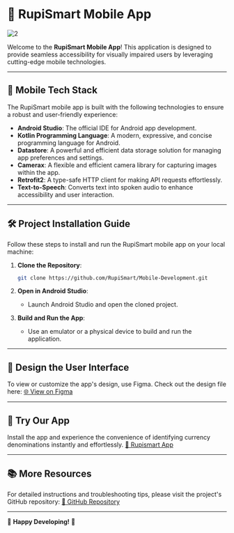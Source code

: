 # 🌟 RupiSmart Mobile App

![2](https://github.com/user-attachments/assets/4475c33d-6456-4d08-b520-3c2adcc3dc60)

Welcome to the **RupiSmart Mobile App**! This application is designed to provide seamless accessibility for visually impaired users by leveraging cutting-edge mobile technologies.

---

## 🚀 **Mobile Tech Stack**
The RupiSmart mobile app is built with the following technologies to ensure a robust and user-friendly experience:

- **Android Studio**: The official IDE for Android app development.
- **Kotlin Programming Language**: A modern, expressive, and concise programming language for Android.
- **Datastore**: A powerful and efficient data storage solution for managing app preferences and settings.
- **Camerax**: A flexible and efficient camera library for capturing images within the app.
- **Retrofit2**: A type-safe HTTP client for making API requests effortlessly.
- **Text-to-Speech**: Converts text into spoken audio to enhance accessibility and user interaction.

---

## 🛠️ **Project Installation Guide**
Follow these steps to install and run the RupiSmart mobile app on your local machine:

1. **Clone the Repository**:
   ```bash
   git clone https://github.com/RupiSmart/Mobile-Development.git
   ```
2. **Open in Android Studio**:
   - Launch Android Studio and open the cloned project.

3. **Build and Run the App**:
   - Use an emulator or a physical device to build and run the application.

---

## 🎨 **Design the User Interface**
To view or customize the app's design, use Figma. Check out the design file here:
[🌐 View on Figma](https://www.figma.com/design/bCo19HpMbK20D4S7kqTQrv/CAPSTONE?node-id=0-1&t=yxa8AajVwGTOILYI-1)

---
## 🤖 **Try Our App**
Install the app and experience the convenience of identifying currency denominations instantly and effortlessly.
[🔗 Rupismart App](https://drive.google.com/file/d/1mR5sYWgr9jsBJna5J82cAmPlOeKYCQTn/view?usp=sharing)

---

## 📚 **More Resources**
For detailed instructions and troubleshooting tips, please visit the project's GitHub repository:
[🔗 GitHub Repository](https://github.com/RupiSmart/Mobile-Development.git)

---

🌟 **Happy Developing!** 🌟
